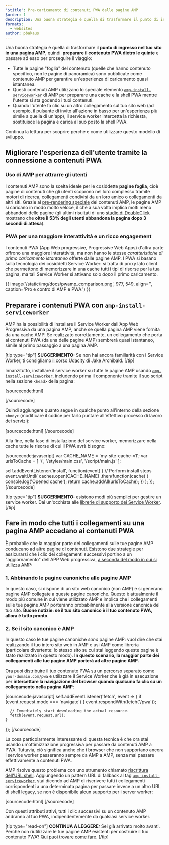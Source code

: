 ```yaml
---
'$title': Pre-caricamento di contenuti PWA dalle pagine AMP
$order: 1
description: Una buona strategia è quella di trasformare il punto di ingresso nel tuo sito in una pagina AMP, quindi preparare il contenuto PWA dietro le quinte e passare a ...
formats:
  - websites
author: pbakaus
---
```


Una buona strategia è quella di trasformare il **punto di ingresso nel tuo sito in una pagina AMP**, quindi **&nbsp;preparare il contenuto PWA dietro le quinte** e passare ad esso per proseguire il viaggio:

- Tutte le pagine "foglia" del contenuto (quelle che hanno contenuto specifico, non le pagine di panoramica) sono pubblicate come contenuto AMP per garantire un'esperienza di caricamento quasi istantanea.
- Questi contenuti AMP utilizzano lo speciale elemento [`amp-install-serviceworker`](../../../documentation/components/reference/amp-install-serviceworker.md) di AMP per preparare una cache e la shell PWA mentre l'utente si sta godendo i tuoi contenuti.
- Quando l'utente fa clic su un altro collegamento sul tuo sito web (ad esempio, il pulsante di invito all'azione in basso per un'esperienza più simile a quella di un'app), il service worker intercetta la richiesta, sostituisce la pagina e carica al suo posto la shell PWA.

Continua la lettura per scoprire perché e come utilizzare questo modello di sviluppo.

## Migliorare l'esperienza dell'utente tramite la connessione a contenuti PWA

### Uso di AMP per attrarre gli utenti

I contenuti AMP sono la scelta ideale per le cosiddette **pagine foglia**, cioè pagine di contenuti che gli utenti scoprono nel loro complesso tramite motori di ricerca, collegamenti condivisi da un loro amico o collegamenti da altri siti. Grazie al [pre-rendering speciale](../../../about/how-amp-works.html) dei contenuti AMP, le pagine AMP si caricano in modo molto veloce, il che a sua volta implica molti meno abbandoni delle pagine (gli ultimi risultati di uno [studio di DoubleClick](https://www.doubleclickbygoogle.com/articles/mobile-speed-matters/) mostrano che **oltre il 53% degli utenti abbandona la pagina dopo 3 secondi di attesa**).

### PWA per una maggiore interattività e un ricco engagement

I contenuti PWA (App Web progressive, Progressive Web Apps) d'altra parte offrono una maggiore interattività, ma non hanno le stesse _caratteristiche di primo caricamento istantaneo_ offerte dalle pagine AMP. I PWA si basano sulla tecnologia dei cosiddetti Service Worker: si tratta di proxy lato client che permettono di memorizzare in una cache tutti i tipi di risorse per la tua pagina, ma tali Service Worker si attivano solo _dopo_ il primo caricamento.

{{ image('/static/img/docs/pwamp_comparison.png', 977, 549, align='', caption='Pro e contro di AMP e PWA.') }}

## Preparare i contenuti PWA con `amp-install-serviceworker`

AMP ha la possibilità di installare il Service Worker dall'App Web Progressiva da una pagina AMP, anche se quella pagina AMP viene fornita da una cache AMP! Se realizzato correttamente, un collegamento che porta ai contenuti PWA (da una delle pagine AMP) sembrerà quasi istantaneo, simile al primo passaggio a una pagina AMP.

[tip type="tip"] **SUGGERIMENTO:** Se non hai ancora familiarità con i Service Worker, ti consigliamo [il corso Udacity di](https://www.udacity.com/course/offline-web-applications--ud899) Jake Archibald. [/tip]

Innanzitutto, installare il service worker su tutte le pagine AMP usando [`amp-install-serviceworker`](../../../documentation/components/reference/amp-install-serviceworker.md), includendo prima il componente tramite il suo script nella sezione `<head>` della pagina:

[sourcecode:html]

<script async custom-element="amp-install-serviceworker"
  src="https://ampjs.org/v0/amp-install-serviceworker-0.1.js"></script>

[/sourcecode]

Quindi aggiungere quanto segue in qualche punto all'interno della sezione `<body>` (modificare il codice per farlo puntare all'effettivo processo di lavoro dei servizi):

[sourcecode:html]
<amp-install-serviceworker
      src="https://www.your-domain.com/serviceworker.js"
      layout="nodisplay">
</amp-install-serviceworker>
[/sourcecode]

Alla fine, nella fase di installazione del service worker, memorizzare nella cache tutte le risorse di cui il PWA avrà bisogno:

[sourcecode:javascript]
var CACHE_NAME = 'my-site-cache-v1';
var urlsToCache = [
'/',
'/styles/main.css',
'/script/main.js'
];

self.addEventListener('install', function(event) {
// Perform install steps
event.waitUntil(
caches.open(CACHE_NAME)
.then(function(cache) {
console.log('Opened cache');
return cache.addAll(urlsToCache);
})
);
});
[/sourcecode]

[tip type="tip"] **SUGGERIMENTO:** esistono modi più semplici per gestire un service worker. Dai un'occhiata alle [librerie di supporto dei Service Worker](https://github.com/GoogleChrome/sw-helpers). [/tip]

## Fare in modo che tutti i collegamenti su una pagina AMP accedano ai contenuti PWA

È probabile che la maggior parte dei collegamenti sulle tue pagine AMP conducano ad altre pagine di contenuti. Esistono due strategie per assicurarsi che i clic dei collegamenti successivi portino a un "aggiornamento" dell'APP Web progressiva, [a seconda del modo in cui si utilizza AMP](../../../documentation/guides-and-tutorials/optimize-measure/discovery.md):

### 1. Abbinando le pagine canoniche alle pagine AMP

In questo caso, si dispone di un sito web canonico (non AMP) e si generano pagine AMP collegate a queste pagine canoniche. Questo è attualmente il modo più comune in cui viene utilizzato AMP e implica che i collegamenti sulle tue pagine AMP porteranno probabilmente alla versione canonica del tuo sito. **Buone notizie: se il tuo sito canonico è il tuo contenuto PWA, allora è tutto pronto**.

### 2. Se il sito canonico è AMP

In questo caso le tue pagine canoniche _sono_ pagine AMP: vuol dire che stai realizzando il tuo intero sito web in AMP e usi AMP come libreria (particolare divertente: lo stesso sito su cui stai leggendo queste pagine è stato realizzato in questo modo). **In questo scenario, la maggior parte dei collegamenti alle tue pagine AMP porterà ad altre pagine AMP.**

Ora puoi distribuire il tuo contenuto PWA su un percorso separato come `your-domain.com/pwa` e utilizzare il Service Worker che è già in esecuzione per **intercettare la navigazione del browser quando qualcuno fa clic su un collegamento nella pagina AMP**:

[sourcecode:javascript]
self.addEventListener('fetch', event => {
if (event.request.mode === 'navigate') {
event.respondWith(fetch('/pwa'));

      // Immediately start downloading the actual resource.
      fetch(event.request.url);
    }

});
[/sourcecode]

La cosa particolarmente interessante di questa tecnica è che ora stai usando un'ottimizzazione progressiva per passare da contenuti AMP a PWA. Tuttavia, ciò significa anche che i browser che non supportano ancora i service worker passeranno sempre da AMP a AMP, senza mai passare effettivamente a contenuti PWA.

AMP risolve questo problema con uno strumento chiamato [riscrittura dell'URL shell](../../../documentation/components/reference/amp-install-serviceworker.md#shell-url-rewrite). Aggiungendo un pattern URL di fallback al tag [`amp-install-serviceworker`](../../../documentation/components/reference/amp-install-serviceworker.md), stai dicendo ad AMP di riscrivere tutti i collegamenti corrispondenti a una determinata pagina per passare invece a un altro URL di shell legacy, se non è disponibile alcun supporto per i server worker:

[sourcecode:html]
<amp-install-serviceworker
      src="https://www.your-domain.com/serviceworker.js"
      layout="nodisplay"
      data-no-service-worker-fallback-url-match=".*"
      data-no-service-worker-fallback-shell-url="https://www.your-domain.com/pwa">
</amp-install-serviceworker>
[/sourcecode]

Con questi attributi attivi, tutti i clic successivi su un contenuto AMP andranno al tuo PWA, indipendentemente da qualsiasi service worker.

[tip type="read-on"] **CONTINUA A LEGGERE:** Sei già arrivato molto avanti. Perché non riutilizzare le tue pagine AMP esistenti per costruire il tuo contenuto PWA? [Qui puoi trovare come fare](amp-in-pwa.md). [/tip]

